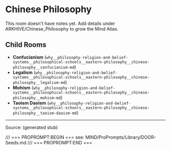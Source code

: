 # Chinese Philosophy

This room doesn't have notes yet. Add details under ARKHIVE/Chinese_Philosophy to grow the Mind Atlas.

## Child Rooms
- **Confucianism** (`why__philosophy-religion-and-belief-systems__philosophical-schools__eastern-philosophy__chinese-philosophy__confucianism-md`)
- **Legalism** (`why__philosophy-religion-and-belief-systems__philosophical-schools__eastern-philosophy__chinese-philosophy__legalism-md`)
- **Mohism** (`why__philosophy-religion-and-belief-systems__philosophical-schools__eastern-philosophy__chinese-philosophy__mohism-md`)
- **Taoism Daoism** (`why__philosophy-religion-and-belief-systems__philosophical-schools__eastern-philosophy__chinese-philosophy__taoism-daoism-md`)

---
Source: (generated stub)

/// === PROPROMPT:BEGIN ===
see: MIND/ProPrompts/Library/DOOR-Seeds.md
/// === PROPROMPT:END ===
